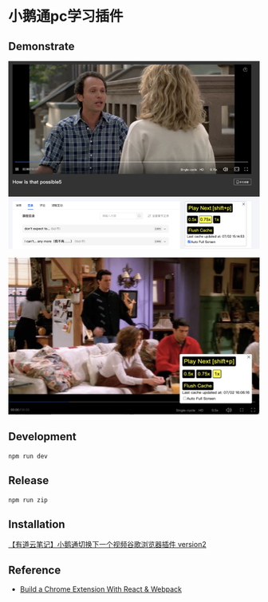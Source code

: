 # 小鹅通pc学习插件

## Demonstrate
![demo](./img/demo1.png)

![demo2](./img/demo_800x600.jpeg)


## Development
```
npm run dev
```

## Release
```
npm run zip
```

## Installation
[【有道云笔记】小鹅通切换下一个视频谷歌浏览器插件 version2](https://note.youdao.com/s/T7iRlY4i)

## Reference
* [Build a Chrome Extension With React & Webpack](https://www.youtube.com/watch?v=8OCEfOKzpAw)